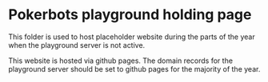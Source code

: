 Pokerbots playground holding page
================================

This folder is used to host placeholder website during the parts of the year when the playground server is not active.

This website is hosted via github pages. The domain records for the playground server should be set to github pages for the majority of the year.

